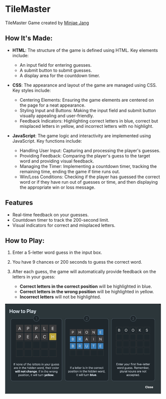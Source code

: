 # TileMaster
TileMaster Game created by [Minjae Jang](https://minjae21.github.io/index.html)

## How It's Made:
- **HTML**: The structure of the game is defined using HTML. Key elements include:
  - An input field for entering guesses.
  - A submit button to submit guesses.
  - A display area for the countdown timer.

- **CSS**: The appearance and layout of the game are managed using CSS. Key styles include:
  - Centering Elements: Ensuring the game elements are centered on the page for a neat appearance.
  - Styling Input and Buttons: Making the input field and submit button visually appealing and user-friendly.
  - Feedback Indicators: Highlighting correct letters in blue, correct but misplaced letters in yellow, and incorrect letters with no highlight.

- **JavaScript**: The game logic and interactivity are implemented using JavaScript. Key functions include:
  - Handling User Input: Capturing and processing the player's guesses.
  - Providing Feedback: Comparing the player's guess to the target word and providing visual feedback.
  - Managing the Timer: Implementing a countdown timer, tracking the remaining time, ending the game if time runs out.
  - Win/Loss Conditions: Checking if the player has guessed the correct word or if they have run out of guesses or time, and then displaying the appropriate win or loss message.

## Features
  - Real-time feedback on your guesses.
  - Countdown timer to track the 200-second limit.
  - Visual indicators for correct and misplaced letters.

 ## How to Play:
1. Enter a 5-letter word guess in the input box.
2. You have 9 chances or 200 seconds to guess the correct word.
3. After each guess, the game will automatically provide feedback on the letters in your guess:

   - **Correct letters in the correct position** will be highlighted in blue.
   - **Correct letters in the wrong position** will be highlighted in yellow.
   - **Incorrect letters** will not be highlighted.
<img src="IMG/tilemaster-howtoplay.png" alt="Game Start Screen" width="650">